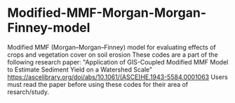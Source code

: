 # Modified-MMF-Morgan-Morgan-Finney-model
Modified MMF (Morgan–Morgan–Finney) model for evaluating effects of crops and vegetation cover on soil erosion
These codes are a part of the following research paper: "Application of GIS-Coupled Modified MMF Model to Estimate Sediment Yield on a Watershed Scale"
https://ascelibrary.org/doi/abs/10.1061/(ASCE)HE.1943-5584.0001063
Users must read the paper before using these codes for their area of resarch/study.
